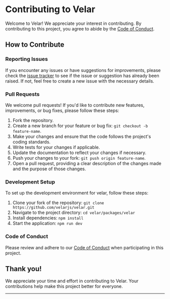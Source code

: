 # Contributing to Velar

Welcome to Velar! We appreciate your interest in contributing. By contributing to this project, you agree to abide by the [Code of Conduct](CODE_OF_CONDUCT.md).

## How to Contribute

### Reporting Issues

If you encounter any issues or have suggestions for improvements, please check the [issue tracker](https://github.com/velarjs/velar/issues) to see if the issue or suggestion has already been raised. If not, feel free to create a new issue with the necessary details.

### Pull Requests

We welcome pull requests! If you'd like to contribute new features, improvements, or bug fixes, please follow these steps:

1. Fork the repository.
2. Create a new branch for your feature or bug fix: `git checkout -b feature-name`.
3. Make your changes and ensure that the code follows the project's coding standards.
4. Write tests for your changes if applicable.
5. Update the documentation to reflect your changes if necessary.
6. Push your changes to your fork: `git push origin feature-name`.
7. Open a pull request, providing a clear description of the changes made and the purpose of those changes.

### Development Setup

To set up the development environment for velar, follow these steps:

1. Clone your fork of the repository: `git clone https://github.com/velarjs/velar.git`
2. Navigate to the project directory: `cd velar/packages/velar`
3. Install dependencies: `npm install`
4. Start the application: `npm run dev`

### Code of Conduct

Please review and adhere to our [Code of Conduct](CODE_OF_CONDUCT.md) when participating in this project.

## Thank you!

We appreciate your time and effort in contributing to Velar. Your contributions help make this project better for everyone.

---